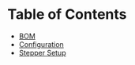 # Table of Contents

- [BOM](bom.md)
- [Configuration](configuration.md)
- [Stepper Setup](steppers.md)
